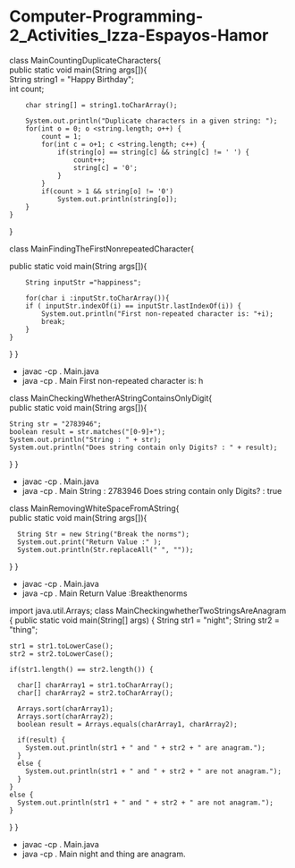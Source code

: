 # Computer-Programming-2_Activities_Izza-Espayos-Hamor

class MainCountingDuplicateCharacters{  
  public static void main(String args[]){  
     String string1 = "Happy Birthday";  
        int count;  
          
        char string[] = string1.toCharArray();  
          
        System.out.println("Duplicate characters in a given string: ");   
        for(int o = 0; o <string.length; o++) {  
            count = 1;  
            for(int c = o+1; c <string.length; c++) {  
                if(string[o] == string[c] && string[c] != ' ') {  
                    count++;    
                    string[c] = '0';  
                }  
            }   
            if(count > 1 && string[o] != '0')  
                System.out.println(string[o]);  
        }  
    }  
}  


class MainFindingTheFirstNonrepeatedCharacter{  

 public static void main(String args[]){  
     
        String inputStr ="happiness";

        for(char i :inputStr.toCharArray()){
        if ( inputStr.indexOf(i) == inputStr.lastIndexOf(i)) {
            System.out.println("First non-repeated character is: "+i);
            break;
        }
    }
}
}

+ javac -cp . Main.java
+ java -cp . Main
First non-repeated character is: h



class MainCheckingWhetherAStringContainsOnlyDigit{  
  public static void main(String args[]){ 
 
    String str = "2783946";
    boolean result = str.matches("[0-9]+");
    System.out.println("String : " + str);
    System.out.println("Does string contain only Digits? : " + result);
  }
}

+ javac -cp . Main.java
+ java -cp . Main
String : 2783946
Does string contain only Digits? : true


class MainRemovingWhiteSpaceFromAString{  
  public static void main(String args[]){ 
 
      String Str = new String("Break the norms");
      System.out.print("Return Value :" );
      System.out.println(Str.replaceAll(" ", ""));
   }
}

+ javac -cp . Main.java
+ java -cp . Main
Return Value :Breakthenorms




import java.util.Arrays;
class MainCheckingwhetherTwoStringsAreAnagram {
  public static void main(String[] args) {
    String str1 = "night";
    String str2 = "thing";
    
    str1 = str1.toLowerCase();
    str2 = str2.toLowerCase();

    if(str1.length() == str2.length()) {

      char[] charArray1 = str1.toCharArray();
      char[] charArray2 = str2.toCharArray();

      Arrays.sort(charArray1);
      Arrays.sort(charArray2);
      boolean result = Arrays.equals(charArray1, charArray2);

      if(result) {
        System.out.println(str1 + " and " + str2 + " are anagram.");
      }
      else {
        System.out.println(str1 + " and " + str2 + " are not anagram.");
      }
    }
    else {
      System.out.println(str1 + " and " + str2 + " are not anagram.");
    }
  }
}

+ javac -cp . Main.java
+ java -cp . Main
night and thing are anagram.







